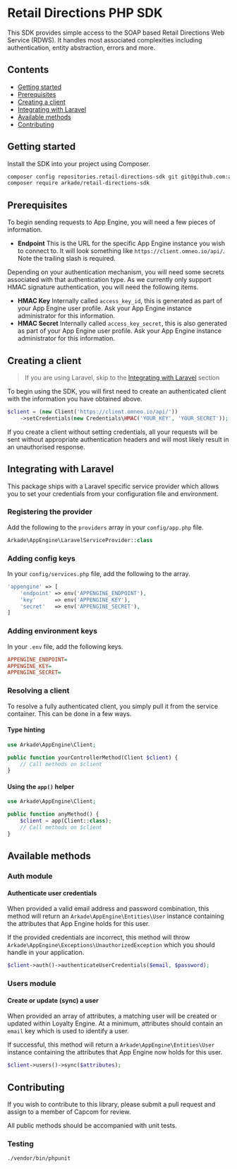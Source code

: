 # Retail Directions PHP SDK

This SDK provides simple access to the SOAP based Retail Directions Web Service (RDWS). It handles most associated complexities including authentication, entity abstraction, errors and more.

## Contents

- [Getting started](#getting-started)
- [Prerequisites](#prerequisites)
- [Creating a client](#creating-a-client)
- [Integrating with Laravel](#integrating-with-laravel)
- [Available methods](#available-methods)
- [Contributing](#contributing)

## Getting started

Install the SDK into your project using Composer.

```bash
composer config repositories.retail-directions-sdk git git@github.com:arkade-digital/retail-directions-sdk.git
composer require arkade/retail-directions-sdk
```

## Prerequisites

To begin sending requests to App Engine, you will need a few pieces of information.

- __Endpoint__ This is the URL for the specific App Engine instance you wish to connect to. It will look something like `https://client.omneo.io/api/`. Note the trailing slash is required.

Depending on your authentication mechanism, you will need some secrets associated with that authentication type. As we currently only support HMAC signature authentication, you will need the following items.

- __HMAC Key__ Internally called `access_key_id`, this is generated as part of your App Engine user profile. Ask your App Engine instance administrator for this information.
- __HMAC Secret__ Internally called `access_key_secret`, this is also generated as part of your App Engine user profile. Ask your App Engine instance administrator for this information.

## Creating a client

> If you are using Laravel, skip to the [Integrating with Laravel](#integrating-with-laravel) section

To begin using the SDK, you will first need to create an authenticated client with the information you have obtained above.

```php
$client = (new Client('https://client.omneo.io/api/'))
    ->setCredentials(new Credentials\HMAC('YOUR_KEY', 'YOUR_SECRET'));
```

If you create a client without setting credentials, all your requests will be sent without appropriate authentication headers and will most likely result in an unauthorised response.

## Integrating with Laravel

This package ships with a Laravel specific service provider which allows you to set your credentials from your configuration file and environment.

### Registering the provider

Add the following to the `providers` array in your `config/app.php` file.

```php
Arkade\AppEngine\LaravelServiceProvider::class
```

### Adding config keys

In your `config/services.php` file, add the following to the array.

```php
'appengine' => [
    'endpoint' => env('APPENGINE_ENDPOINT'),
    'key'      => env('APPENGINE_KEY'),
    'secret'   => env('APPENGINE_SECRET'),
]
```

### Adding environment keys

In your `.env` file, add the following keys.

```ini
APPENGINE_ENDPOINT=
APPENGINE_KEY=
APPENGINE_SECRET=
```

### Resolving a client

To resolve a fully authenticated client, you simply pull it from the service container. This can be done in a few ways.

#### Type hinting

```php
use Arkade\AppEngine\Client;

public function yourControllerMethod(Client $client) {
    // Call methods on $client
}
```

#### Using the `app()` helper

```php
use Arkade\AppEngine\Client;

public function anyMethod() {
    $client = app(Client::class);
    // Call methods on $client
}
```

## Available methods

### Auth module

#### Authenticate user credentials

When provided a valid email address and password combination, this method will return an `Arkade\AppEngine\Entities\User` instance containing the attributes that App Engine holds for this user.

If the provided credentials are incorrect, this method will throw `Arkade\AppEngine\Exceptions\UnauthorizedException` which you should handle in your application.

```php
$client->auth()->authenticateUserCredentials($email, $password);
```

### Users module

#### Create or update (sync) a user

When provided an array of attributes, a matching user will be created or updated within Loyalty Engine. At a minimum, attributes should contain an `email` key which is used to identify a user.

If successful, this method will return a `Arkade\AppEngine\Entities\User` instance containing the attributes that App Engine now holds for this user.

```php
$client->users()->sync($attributes);
```

## Contributing

If you wish to contribute to this library, please submit a pull request and assign to a member of Capcom for review.

All public methods should be accompanied with unit tests.

### Testing

```bash
./vendor/bin/phpunit
```